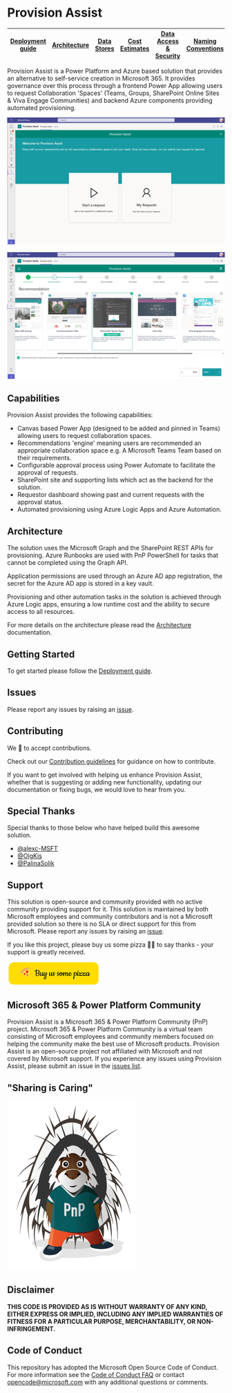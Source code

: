# Provision Assist

| [Deployment guide](/Deployment-guide.md) | [Architecture](/Architecture.md) | [Data Stores](/Data-stores.md) | [Cost Estimates](/Cost-estimates.md) | [Data Access & Security](/Data-access-security.md) | [Naming Conventions](/Naming-conventions.md) | [Provisioning Types](/Provisioning-types.md) | [Site Templates](/Site-templates.md) | [Sensitivity Labels](/Sensitivity-labels.md) | [Teams Templates](/Teams-templates.md) | [PnP Templates](/PnP-templates.md) | [Retention Labels](/Retention-labels.md) | [Approval Flow](/Approval-flow.md) | [Regional Settings](/Regional-settings.md) | [Recommendation Scoring](/Recommendation-scoring.md) | [Refreshing App Secret](/Refreshing-app-secret.md)
| ---- | ---- | ---- | ---- | ---- | ---- | ---- | ---- | ---- | ---- | ---- | ---- | ---- | ---- | ---- | ---- |

Provision Assist is a Power Platform and Azure based solution that provides an alternative to self-service creation in Microsoft 365. It provides governance over this process through a frontend Power App allowing users to request Collaboration 'Spaces' (Teams, Groups, SharePoint Online Sites & Viva Engage Communities) and backend Azure components providing automated provisioning. 

![Provision Assist Home Screenshot](/Images/ProvisionAssistHome.png)

![Provision Assist Recommendations Screenshot](/Images/ProvisionAssistRecommendations.png)

## Capabilities

Provision Assist provides the following capabilities:

- Canvas based Power App (designed to be added and pinned in Teams) allowing users to request collaboration spaces.
- Recommendations 'engine' meaning users are recommended an appropriate collaboration space e.g. A Microsoft Teams Team based on their requirements.
- Configurable approval process using Power Automate to facilitate the approval of requests.
- SharePoint site and supporting lists which act as the backend for the solution.
- Requestor dashboard showing past and current requests with the approval status.
- Automated provisioning using Azure Logic Apps and Azure Automation.
  
## Architecture

The solution uses the Microsoft Graph and the SharePoint REST APIs for provisioning. Azure Runbooks are used with PnP PowerShell for tasks that cannot be completed using the Graph API. 

Application permissions are used through an Azure AD app registration, the secret for the Azure AD app is stored in a key vault.

Provisioning and other automation tasks in the solution is achieved through Azure Logic apps, ensuring a low runtime cost and the ability to secure access to all resources.

For more details on the architecture please read the [Architecture](Architecture.md) documentation.

## Getting Started

To get started please follow the [Deployment guide](Deployment-guide.md). 

## Issues

Please report any issues by raising an [issue](https://github.com/pnp/provision-assist-m365/issues/new/choose).

## Contributing

We 💖 to accept contributions.

Check out our [Contribution guidelines](/CONTRIBUTING.md) for guidance on how to contribute. 

If you want to get involved with helping us enhance Provision Assist, whether that is suggesting or adding new functionality, updating our documentation or fixing bugs, we would love to hear from you.

## Special Thanks

Special thanks to those below who have helped build this awesome solution.

- [@alexc-MSFT](https://github.com/alexc-MSFT)
- [@OlgKis](https://www.github.com/OlgKis)
- [@PalinaSolik](https://www.github.com/PalinaSolik)

## Support

This solution is open-source and community provided with no active community providing support for it. This solution is maintained by both Microsoft employees and community contributors and is not a Microsoft provided solution so there is no SLA or direct support for this from Microsoft. Please report any issues by raising an [issue](https://github.com/pnp/provision-assist-m365/issues/new/choose).

If you like this project, please buy us some pizza 🍕🍕 to say thanks - your support is greatly received.

<a href="https://www.buymeacoffee.com/provisionassist" target="_blank"><img src="./Images/buypizza.png" alt="Buy us some pizza" ></a>

## Microsoft 365 & Power Platform Community

Provision Assist is a Microsoft 365 & Power Platform Community (PnP) project. Microsoft 365 & Power Platform Community is a virtual team consisting of Microsoft employees and community members focused on helping the community make the best use of Microsoft products. Provision Assist is an open-source project not affiliated with Microsoft and not covered by Microsoft support. If you experience any issues using Provision Assist, please submit an issue in the [issues list](https://github.com/pnp/provision-assist-m365/issues).

## "Sharing is Caring"

![Parker PnP](/Images/parker-pnp.png)

## Disclaimer

**THIS CODE IS PROVIDED AS IS WITHOUT WARRANTY OF ANY KIND, EITHER EXPRESS OR IMPLIED, INCLUDING ANY IMPLIED WARRANTIES OF FITNESS FOR A PARTICULAR PURPOSE, MERCHANTABILITY, OR NON-INFRINGEMENT.**

## Code of Conduct

This repository has adopted the Microsoft Open Source Code of Conduct. For more information see the [Code of Conduct FAQ](https://opensource.microsoft.com/codeofconduct/faq/) or contact opencode@microsoft.com with any additional questions or comments.
